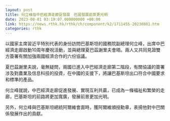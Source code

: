```yaml
---
layout: post
title: 何立峰指中巴經濟走廊促發展　巴國發展前景更光明
date: 2023-08-01 03:19:07.000000000 +08:00
link: https://news.rthk.hk/rthk/ch/component/k2/1711455-20230801.htm
categories: rthk
---
```


以國家主席習近平特別代表的身份訪問巴基斯坦的國務院副總理何立峰，出席中巴經濟走廊啟動10周年慶祝活動，並與總理夏巴茲謝里夫會晤。兩人又共同見證雙方簽署有關加強兩國經濟合作的六份協議。

夏巴茲謝里夫說，毫無疑問，兩國已進入中巴經濟走廊第二階段，有關協議的簽署涉及對農業及信息科技的投資，在中國的支援下，將讓巴基斯坦出口符合中國要求和標準的產品。

何立峰就說，中巴經濟走廊促進發展、實現互利共贏，已成為一條福祉和繁榮的走廊，巴基斯坦的前路將更加寬廣，發展前景更加光明。

另外，何立峰與巴基斯坦總統阿爾維會面時，獲阿爾維頒授勳章，表揚他對中巴關係發展作出的貢獻。
